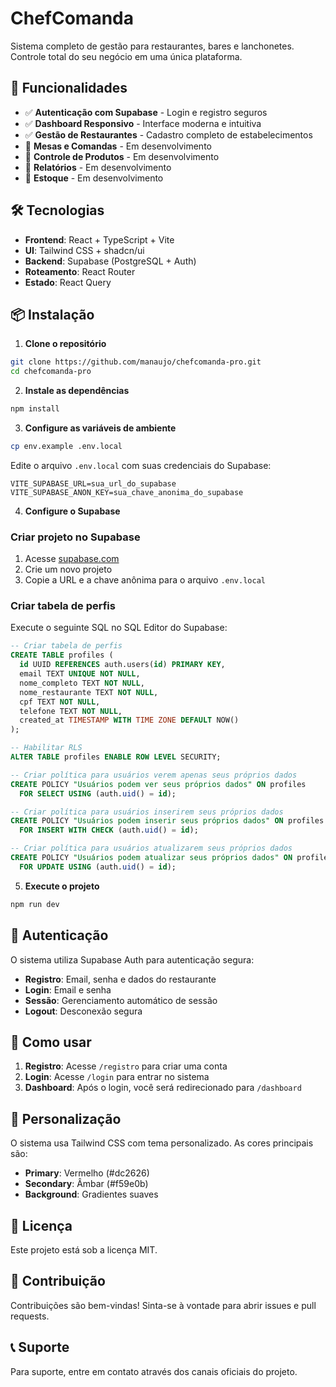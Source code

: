 # ChefComanda

Sistema completo de gestão para restaurantes, bares e lanchonetes. Controle total do seu negócio em uma única plataforma.

## 🚀 Funcionalidades

- ✅ **Autenticação com Supabase** - Login e registro seguros
- ✅ **Dashboard Responsivo** - Interface moderna e intuitiva
- ✅ **Gestão de Restaurantes** - Cadastro completo de estabelecimentos
- 🔄 **Mesas e Comandas** - Em desenvolvimento
- 🔄 **Controle de Produtos** - Em desenvolvimento
- 🔄 **Relatórios** - Em desenvolvimento
- 🔄 **Estoque** - Em desenvolvimento

## 🛠️ Tecnologias

- **Frontend**: React + TypeScript + Vite
- **UI**: Tailwind CSS + shadcn/ui
- **Backend**: Supabase (PostgreSQL + Auth)
- **Roteamento**: React Router
- **Estado**: React Query

## 📦 Instalação

1. **Clone o repositório**

```bash
git clone https://github.com/manaujo/chefcomanda-pro.git
cd chefcomanda-pro
```

2. **Instale as dependências**

```bash
npm install
```

3. **Configure as variáveis de ambiente**

```bash
cp env.example .env.local
```

Edite o arquivo `.env.local` com suas credenciais do Supabase:

```env
VITE_SUPABASE_URL=sua_url_do_supabase
VITE_SUPABASE_ANON_KEY=sua_chave_anonima_do_supabase
```

4. **Configure o Supabase**

### Criar projeto no Supabase

1. Acesse [supabase.com](https://supabase.com)
2. Crie um novo projeto
3. Copie a URL e a chave anônima para o arquivo `.env.local`

### Criar tabela de perfis

Execute o seguinte SQL no SQL Editor do Supabase:

```sql
-- Criar tabela de perfis
CREATE TABLE profiles (
  id UUID REFERENCES auth.users(id) PRIMARY KEY,
  email TEXT UNIQUE NOT NULL,
  nome_completo TEXT NOT NULL,
  nome_restaurante TEXT NOT NULL,
  cpf TEXT NOT NULL,
  telefone TEXT NOT NULL,
  created_at TIMESTAMP WITH TIME ZONE DEFAULT NOW()
);

-- Habilitar RLS
ALTER TABLE profiles ENABLE ROW LEVEL SECURITY;

-- Criar política para usuários verem apenas seus próprios dados
CREATE POLICY "Usuários podem ver seus próprios dados" ON profiles
  FOR SELECT USING (auth.uid() = id);

-- Criar política para usuários inserirem seus próprios dados
CREATE POLICY "Usuários podem inserir seus próprios dados" ON profiles
  FOR INSERT WITH CHECK (auth.uid() = id);

-- Criar política para usuários atualizarem seus próprios dados
CREATE POLICY "Usuários podem atualizar seus próprios dados" ON profiles
  FOR UPDATE USING (auth.uid() = id);
```

5. **Execute o projeto**

```bash
npm run dev
```

## 🔐 Autenticação

O sistema utiliza Supabase Auth para autenticação segura:

- **Registro**: Email, senha e dados do restaurante
- **Login**: Email e senha
- **Sessão**: Gerenciamento automático de sessão
- **Logout**: Desconexão segura

## 📱 Como usar

1. **Registro**: Acesse `/registro` para criar uma conta
2. **Login**: Acesse `/login` para entrar no sistema
3. **Dashboard**: Após o login, você será redirecionado para `/dashboard`

## 🎨 Personalização

O sistema usa Tailwind CSS com tema personalizado. As cores principais são:

- **Primary**: Vermelho (#dc2626)
- **Secondary**: Âmbar (#f59e0b)
- **Background**: Gradientes suaves

## 📄 Licença

Este projeto está sob a licença MIT.

## 🤝 Contribuição

Contribuições são bem-vindas! Sinta-se à vontade para abrir issues e pull requests.

## 📞 Suporte

Para suporte, entre em contato através dos canais oficiais do projeto.
